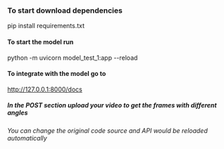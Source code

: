 ### To start download dependencies
pip install requirements.txt

#### To start the model run
python -m uvicorn model_test_1:app --reload

#### To integrate with the model go to
<a href='http://127.0.0.1:8000/docs'> http://127.0.0.1:8000/docs </a>


##### In the POST section upload your video to get the frames with different angles

<em> You can change the original code source and API would be reloaded automatically </em>
